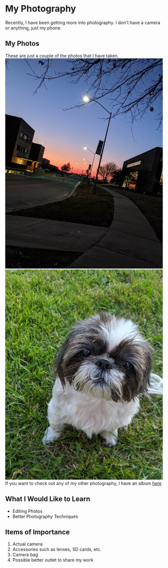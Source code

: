 # My Photography
Recently, I have been getting more into photography. I don't have a camera or anything, just my phone.
## My Photos
These are just a couple of the photos that I have taken.
![sunset](https://github.com/michaelcrawford35/githubpages/blob/master/sunset.jpg "Sunset Here at Northwest")
![bella](https://github.com/michaelcrawford35/githubpages/blob/master/bella.jpg "My Dog Bella")
If you want to check out any of my other photography, I have an album [here](https://photos.app.goo.gl/N5p3pZNegRDsKzw59 "Photo Album")
## What I Would Like to Learn
- Editing Photos
- Better Photography Techniques
## Items of Importance
1. Actual camera
1. Accessories such as lenses, SD cards, etc.
1. Camera bag
1. Possible better outlet to share my work
